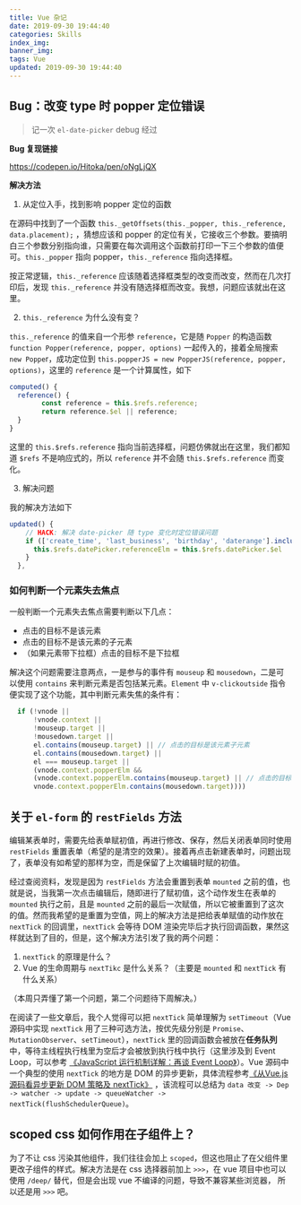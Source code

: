 ```yaml
---
title: Vue 杂记
date: 2019-09-30 19:44:40
categories: Skills
index_img:
banner_img:
tags: Vue
updated: 2019-09-30 19:44:40
---
```


## Bug：改变 type 时 popper 定位错误

> 记一次 `el-date-picker` debug 经过

**Bug 复现链接**

https://codepen.io/Hitoka/pen/oNgLjQX


**解决方法**

1. 从定位入手，找到影响 popper 定位的函数

在源码中找到了一个函数 `this._getOffsets(this._popper, this._reference, data.placement);` ，猜想应该和 popper 的定位有关，它接收三个参数。要搞明白三个参数分别指向谁，只需要在每次调用这个函数前打印一下三个参数的值便可。`this._popper` 指向 popper，`this._reference` 指向选择框。

按正常逻辑，`this._reference` 应该随着选择框类型的改变而改变，然而在几次打印后，发现 `this._reference` 并没有随选择框而改变。我想，问题应该就出在这里。

2. `this._reference` 为什么没有变？
  

`this._reference` 的值来自一个形参 `reference`，它是随 `Popper` 的构造函数 `function Popper(reference, popper, options)` 一起传入的，接着全局搜索 `new Poppe`r，成功定位到 `this.popperJS = new PopperJS(reference, popper, options)`，这里的 `reference` 是一个计算属性，如下

```js
computed() {
  reference() {
        const reference = this.$refs.reference;
        return reference.$el || reference;
  }
}
```
这里的 `this.$refs.reference` 指向当前选择框，问题仿佛就出在这里，我们都知道 `$refs` 不是响应式的，所以 `reference` 并不会随 `this.$refs.reference` 而变化。

3. 解决问题

我的解决方法如下

```js
updated() {
    // HACK: 解决 date-picker 随 type 变化时定位错误问题
    if (['create_time', 'last_business', 'birthday', 'daterange'].includes(this.type)) {
      this.$refs.datePicker.referenceElm = this.$refs.datePicker.$el
    }
  },
```

### 如何判断一个元素失去焦点

一般判断一个元素失去焦点需要判断以下几点：

- 点击的目标不是该元素
- 点击的目标不是该元素的子元素
- （如果元素带下拉框）点击的目标不是下拉框

解决这个问题需要注意两点，一是参与的事件有 `mouseup` 和 `mousedown`，二是可以使用 `contains` 来判断元素是否包括某元素。`Element` 中 `v-clickoutside` 指令便实现了这个功能，其中判断元素失焦的条件有：

```js
  if (!vnode ||
      !vnode.context ||
      !mouseup.target || 
      !mousedown.target ||
      el.contains(mouseup.target) || // 点击的目标是该元素子元素
      el.contains(mousedown.target) ||
      el === mouseup.target ||
      (vnode.context.popperElm &&
      (vnode.context.popperElm.contains(mouseup.target) || // 点击的目标是下拉框的子元素
      vnode.context.popperElm.contains(mousedown.target))))
```

## 关于 `el-form` 的 `restFields` 方法

编辑某表单时，需要先给表单赋初值，再进行修改、保存，然后关闭表单同时使用 `restFields` 重置表单（希望的是清空的效果）。接着再点击新建表单时，问题出现了，表单没有如希望的那样为空，而是保留了上次编辑时赋的初值。

经过查阅资料，发现是因为 `restFields` 方法会重置到表单 `mounted` 之前的值，也就是说，当我第一次点击编辑后，随即进行了赋初值，这个动作发生在表单的 `mounted` 执行之前，且是 `mounted` 之前的最后一次赋值，所以它被重置到了这次的值。然而我希望的是重置为空值，网上的解决方法是把给表单赋值的动作放在 `nextTick` 的回调里，`nextTick` 会等待 DOM 渲染完毕后才执行回调函数，果然这样就达到了目的，但是，这个解决方法引发了我的两个问题：

   1. `nextTick` 的原理是什么？
   2. Vue 的生命周期与 `nextTikc` 是什么关系？（主要是 `mounted` 和 `nextTick` 有什么关系）

（本周只弄懂了第一个问题，第二个问题待下周解决。）

在阅读了一些文章后，我个人觉得可以把 `nextTick` 简单理解为 `setTimeout`（Vue 源码中实现 `nextTick` 用了三种可选方法，按优先级分别是 `Promise`、`MutationObserver`、`setTimeout`），`nextTick` 里的回调函数会被放在**任务队列**中，等待主线程执行栈里为空后才会被放到执行栈中执行（这里涉及到 Event Loop，可以参考 [《JavaScript 运行机制详解：再谈 Event Loop》](http://www.ruanyifeng.com/blog/2014/10/event-loop.html)）。Vue 源码中一个典型的使用 `nextTick` 的地方是 DOM 的异步更新，具体流程参考[《从Vue.js 源码看异步更新 DOM 策略及 nextTick》](https://juejin.im/post/59c7b25a5188257a125d7a98) ，该流程可以总结为 `data 改变 -> Dep -> watcher -> update -> queueWatcher -> nextTick(flushSchedulerQueue)`。


## scoped css 如何作用在子组件上？

为了不让 css 污染其他组件，我们往往会加上 `scoped`，但这也阻止了在父组件里更改子组件的样式。解决方法是在 css 选择器前加上 `>>>`，在 vue 项目中也可以使用 `/deep/` 替代，但是会出现 vue 不编译的问题，导致不兼容某些浏览器， 所以还是用 `>>>` 吧。